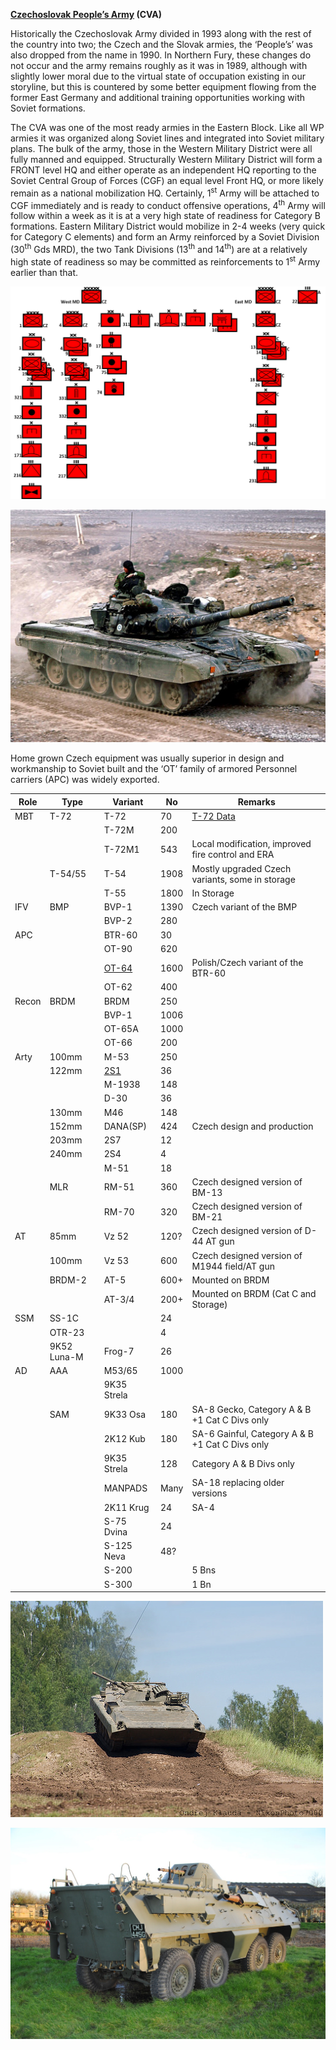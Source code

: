 **[Czechoslovak People’s
Army](https://ipfs.io/ipfs/QmXoypizjW3WknFiJnKLwHCnL72vedxjQkDDP1mXWo6uco/wiki/Czechoslovak_People%27s_Army.html)
(CVA)**

Historically the Czechoslovak Army divided in 1993 along with the rest
of the country into two; the Czech and the Slovak armies, the ‘People’s’
was also dropped from the name in 1990. In Northern Fury, these changes
do not occur and the army remains roughly as it was in 1989, although
with slightly lower moral due to the virtual state of occupation
existing in our storyline, but this is countered by some better
equipment flowing from the former East Germany and additional training
opportunities working with Soviet formations.

The CVA was one of the most ready armies in the Eastern Block. Like all
WP armies it was organized along Soviet lines and integrated into Soviet
military plans. The bulk of the army, those in the Western Military
District were all fully manned and equipped. Structurally Western
Military District will form a FRONT level HQ and either operate as an
independent HQ reporting to the Soviet Central Group of Forces (CGF) an
equal level Front HQ, or more likely remain as a national mobilization
HQ. Certainly, 1<sup>st</sup> Army will be attached to CGF immediately
and is ready to conduct offensive operations, 4<sup>th</sup> Army will
follow within a week as it is at a very high state of readiness for
Category B formations. Eastern Military District would mobilize in 2-4
weeks (very quick for Category C elements) and form an Army reinforced
by a Soviet Division (30<sup>th</sup> Gds MRD), the two Tank Divisions
(13<sup>th</sup> and 14<sup>th</sup>) are at a relatively high state of
readiness so may be committed as reinforcements to 1<sup>st</sup> Army
earlier than that.

![](/assets/images/warsaw/cz/army/image1.png)

![](/assets/images/warsaw/cz/army/image2.jpg)

Home grown Czech equipment was usually superior in design and
workmanship to Soviet built and the ‘OT’ family of armored Personnel
carriers (APC) was widely
exported.

| **Role** | **Type**    | **Variant**                                                                                                                                                                                | **No** | **Remarks**                                                                            |
| -------- | ----------- | ------------------------------------------------------------------------------------------------------------------------------------------------------------------------------------------ | ------ | -------------------------------------------------------------------------------------- |
| MBT      | T-72        | T-72                                                                                                                                                                                       | 70     | [T-72 Data](https://www.forecastinternational.com/archive/disp_pdf.cfm?DACH_RECNO=965) |
|          |             | T-72M                                                                                                                                                                                      | 200    |                                                                                        |
|          |             | T-72M1                                                                                                                                                                                     | 543    | Local modification, improved fire control and ERA                                      |
|          | T-54/55     | T-54                                                                                                                                                                                       | 1908   | Mostly upgraded Czech variants, some in storage                                        |
|          |             | T-55                                                                                                                                                                                       | 1800   | In Storage                                                                             |
| IFV      | BMP         | BVP-1                                                                                                                                                                                      | 1390   | Czech variant of the BMP                                                               |
|          |             | BVP-2                                                                                                                                                                                      | 280    |                                                                                        |
| APC      |             | BTR-60                                                                                                                                                                                     | 30     |                                                                                        |
|          |             | OT-90                                                                                                                                                                                      | 620    |                                                                                        |
|          |             | [OT-64](http://www.military-today.com/apc/ot_64_skot.htm)                                                                                                                                  | 1600   | Polish/Czech variant of the BTR-60                                                     |
|          |             | OT-62                                                                                                                                                                                      | 400    |                                                                                        |
| Recon    | BRDM        | BRDM                                                                                                                                                                                       | 250    |                                                                                        |
|          |             | BVP-1                                                                                                                                                                                      | 1006   |                                                                                        |
|          |             | OT-65A                                                                                                                                                                                     | 1000   |                                                                                        |
|          |             | OT-66                                                                                                                                                                                      | 200    |                                                                                        |
| Arty     | 100mm       | M-53                                                                                                                                                                                       | 250    |                                                                                        |
|          | 122mm       | [2S1](https://www.armyrecognition.com/russia_russian_army_vehicles_system_artillery_uk/2s1_gvozdika_122mm_self-propelled_howitzer_technical_data_sheet_specifications_pictures_video.html) | 36     |                                                                                        |
|          |             | M-1938                                                                                                                                                                                     | 148    |                                                                                        |
|          |             | D-30                                                                                                                                                                                       | 36     |                                                                                        |
|          | 130mm       | M46                                                                                                                                                                                        | 148    |                                                                                        |
|          | 152mm       | DANA(SP)                                                                                                                                                                                   | 424    | Czech design and production                                                            |
|          | 203mm       | 2S7                                                                                                                                                                                        | 12     |                                                                                        |
|          | 240mm       | 2S4                                                                                                                                                                                        | 4      |                                                                                        |
|          |             | M-51                                                                                                                                                                                       | 18     |                                                                                        |
|          | MLR         | RM-51                                                                                                                                                                                      | 360    | Czech designed version of BM-13                                                        |
|          |             | RM-70                                                                                                                                                                                      | 320    | Czech designed version of BM-21                                                        |
| AT       | 85mm        | Vz 52                                                                                                                                                                                      | 120?   | Czech designed version of D-44 AT gun                                                  |
|          | 100mm       | Vz 53                                                                                                                                                                                      | 600    | Czech designed version of M1944 field/AT gun                                           |
|          | BRDM-2      | AT-5                                                                                                                                                                                       | 600+   | Mounted on BRDM                                                                        |
|          |             | AT-3/4                                                                                                                                                                                     | 200+   | Mounted on BRDM (Cat C and Storage)                                                    |
| SSM      | SS-1C       |                                                                                                                                                                                            | 24     |                                                                                        |
|          | OTR-23      |                                                                                                                                                                                            | 4      |                                                                                        |
|          | 9K52 Luna-M | Frog-7                                                                                                                                                                                     | 26     |                                                                                        |
| AD       | AAA         | M53/65                                                                                                                                                                                     | 1000   |                                                                                        |
|          |             | 9K35 Strela                                                                                                                                                                                |        |                                                                                        |
|          | SAM         | 9K33 Osa                                                                                                                                                                                   | 180    | SA-8 Gecko, Category A & B +1 Cat C Divs only                                          |
|          |             | 2K12 Kub                                                                                                                                                                                   | 180    | SA-6 Gainful, Category A & B +1 Cat C Divs only                                        |
|          |             | 9K35 Strela                                                                                                                                                                                | 128    | Category A & B Divs only                                                               |
|          |             | MANPADS                                                                                                                                                                                    | Many   | SA-18 replacing older versions                                                         |
|          |             | 2K11 Krug                                                                                                                                                                                  | 24     | SA-4                                                                                   |
|          |             | S-75 Dvina                                                                                                                                                                                 | 24     |                                                                                        |
|          |             | S-125 Neva                                                                                                                                                                                 | 48?    |                                                                                        |
|          |             | S-200                                                                                                                                                                                      |        | 5 Bns                                                                                  |
|          |             | S-300                                                                                                                                                                                      |        | 1 Bn                                                                                   |

![](/assets/images/warsaw/cz/army/image3.jpg)

![](/assets/images/warsaw/cz/army/image4.jpeg)
